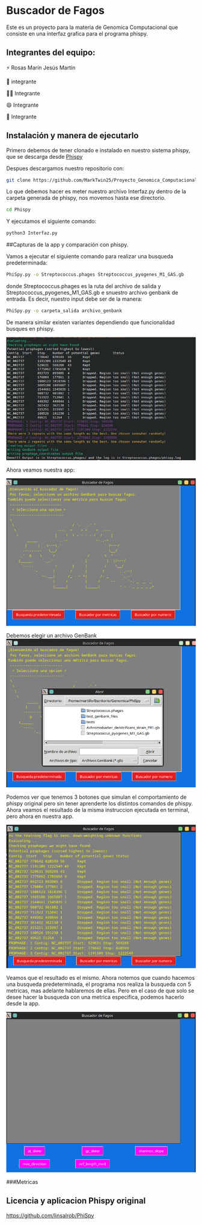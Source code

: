 # Buscador de Fagos 

Este es un proyecto para la materia de Genomica Computacional que consiste en una interfaz grafica para el programa phispy.


## Integrantes del equipo:
 
⚡️ Rosas Marín Jesús Martín

💬 integrante

👯‍♀️ Integrante

😄 Integrante

🤔 Integrante

## Instalación y manera de ejecutarlo

Primero debemos de tener clonado e instalado en nuestro sistema phispy, que se descarga desde [Phispy](http://https://github.com/linsalrob/PhiSpy "Phispy")

Despues descargamos nuestro repositorio con:
```bash
git clone https://github.com/MarkTwin25/Proyecto_Genomica_Computacional.git
```
Lo que debemos hacer es meter nuestro archivo Interfaz.py dentro de la carpeta generada de phispy, nos movemos hasta ese directorio.
```bash
cd Phispy
```
Y ejecutamos el siguiente comando:
```bash
python3 Interfaz.py
```

##Capturas de la app y comparación con phispy.

Vamos a ejecutar el siguiente comando para realizar una busqueda predeterminada:

```bash
PhiSpy.py -o Streptococcus.phages Streptococcus_pyogenes_M1_GAS.gb
```
donde Streptococcus.phages es la ruta del archivo de salida y Streptococcus_pyogenes_M1_GAS.gb e snuestro archivo genbank de entrada.
Es decir, nuestro input debe ser de la manera:

```bash
PhiSpy.py -o carpeta_salida archivo_genbank
```
De manera similar existen variantes dependiendo que funcionalidad busques en phispy.

![Phispy original](https://github.com/MarkTwin25/Proyecto_Genomica_Computacional/blob/main/Phispy_terminal.png "Phispy original")

Ahora veamos nuestra app:

![App](https://github.com/MarkTwin25/Proyecto_Genomica_Computacional/blob/main/Presentacion_app.png "App")

Debemos elegir un archivo GenBank
![Busqueda de Archivos](https://github.com/MarkTwin25/Proyecto_Genomica_Computacional/blob/main/Busqueda_archivos.png "Busqueda de Archivos")

Podemos ver que tenemos 3 botones que simulan el comportamiento de phispy original pero sin tener aprenderte los distintos comandos de phispy.
Ahora veamos el resultado de la misma instruccion ejecutada en terminal, pero ahora en nuestra app.

![Prueba app](https://github.com/MarkTwin25/Proyecto_Genomica_Computacional/blob/main/Prueba_app.png "Prueba app")

Veamos que el resultado es el mismo. Ahora notemos que cuando hacemos una busqueda predeterminada, el programa nos realiza la busqueda con 5 metricas, mas adelante hablaremos de ellas. Pero en el caso de que solo se desee hacer la busqueda con una metrica especifica, podemos hacerlo desde la app.

![Metricas](https://github.com/MarkTwin25/Proyecto_Genomica_Computacional/blob/main/Metricas.png "Metricas")

###Metricas

## Licencia y aplicacion Phispy original
https://github.com/linsalrob/PhiSpy
